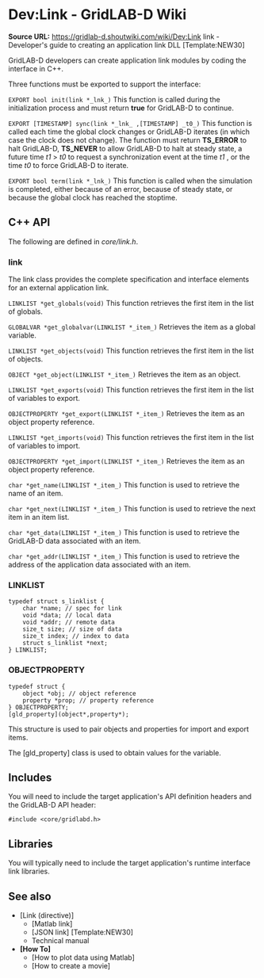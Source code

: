 # Dev:Link - GridLAB-D Wiki

**Source URL:** https://gridlab-d.shoutwiki.com/wiki/Dev:Link
link \- Developer's guide to creating an application link DLL [Template:NEW30]

GridLAB-D developers can create application link modules by coding the interface in C++. 

Three functions must be exported to support the interface: 

`EXPORT bool init(link *_lnk_)`
    This function is called during the initialization process and must return **true** for GridLAB-D to continue.

`EXPORT [TIMESTAMP] sync(link *_lnk_ ,[TIMESTAMP] _t0_)`
    This function is called each time the global clock changes or GridLAB-D iterates (in which case the clock does not change). The function must return **TS_ERROR** to halt GridLAB-D, **TS_NEVER** to allow GridLAB-D to halt at steady state, a future time _t1_ > _t0_ to request a synchronization event at the time _t1_ , or the time _t0_ to force GridLAB-D to iterate.

`EXPORT bool term(link *_lnk_)`
    This function is called when the simulation is completed, either because of an error, because of steady state, or because the global clock has reached the stoptime.

## C++ API

The following are defined in _core/link.h_. 

### link

The link class provides the complete specification and interface elements for an external application link. 

`LINKLIST *get_globals(void)`
    This function retrieves the first item in the list of globals.

`GLOBALVAR *get_globalvar(LINKLIST *_item_)`
    Retrieves the item as a global variable.

`LINKLIST *get_objects(void)`
    This function retrieves the first item in the list of objects.

`OBJECT *get_object(LINKLIST *_item_)`
    Retrieves the item as an object.

`LINKLIST *get_exports(void)`
    This function retrieves the first item in the list of variables to export.

`OBJECTPROPERTY *get_export(LINKLIST *_item_)`
    Retrieves the item as an object property reference.

`LINKLIST *get_imports(void)`
    This function retrieves the first item in the list of variables to import.

`OBJECTPROPERTY *get_import(LINKLIST *_item_)`
    Retrieves the item as an object property reference.

`char *get_name(LINKLIST *_item_)`
    This function is used to retrieve the name of an item.

`char *get_next(LINKLIST *_item_)`
    This function is used to retrieve the next item in an item list.

`char *get_data(LINKLIST *_item_)`
    This function is used to retrieve the GridLAB-D data associated with an item.

`char *get_addr(LINKLIST *_item_)`
    This function is used to retrieve the address of the application data associated with an item.

### LINKLIST
    
    
    typedef struct s_linklist {
    	char *name; // spec for link
    	void *data; // local data
    	void *addr; // remote data
    	size_t size; // size of data
    	size_t index; // index to data
    	struct s_linklist *next;
    } LINKLIST;
    

### OBJECTPROPERTY
    
    
    typedef struct {
    	object *obj; // object reference
    	property *prop; // property reference
    } OBJECTPROPERTY;
    [gld_property](object*,property*);
    

This structure is used to pair objects and properties for import and export items. 

The [gld_property] class is used to obtain values for the variable. 

## Includes

You will need to include the target application's API definition headers and the GridLAB-D API header: 
    
    
    #include <core/gridlabd.h>
    

## Libraries

You will typically need to include the target application's runtime interface link libraries. 

## See also

  * [Link (directive)]
    * [Matlab link]
    * [JSON link] [Template:NEW30]
    * Technical manual
  * **[How To]**
    * [How to plot data using Matlab]
    * [How to create a movie]

